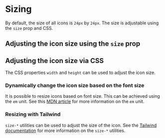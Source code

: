 <script setup>
import { Sandpack } from 'sandpack-vue3'
import sandpackTheme from '../../../.vitepress/theme/sandpackTheme.json'
import sizeIconExample from './examples/size-icon-example/files.ts'
import sizeIconCssExample from './examples/size-icon-css-example/files.ts'
import sizeIconFontExample from './examples/size-icon-font-example/files.ts'
import sizeIconTailwind from './examples/size-icon-tailwind-example/files.ts'
</script>

# Sizing

By default, the size of all icons is `24px` by `24px`. The size is adjustable using the `size` prop and CSS.

## Adjusting the icon size using the `size` prop

<!-- This one is faked, since codesandbox doesn't support svelte 5 yet -->
<Sandpack
  template="vue"
  :theme="sandpackTheme"
  :files="sizeIconExample"
  :customSetup='{
    dependencies: {
      "@lucide/svelte": "latest",
      "lucide-vue-next": "latest"
    }
  }'
  :options="{
    editorHeight: 300,
    editorWidthPercentage: 60,
  }"
/>

## Adjusting the icon size via CSS

The CSS properties `width` and `height` can be used to adjust the icon size.

<!-- This one is faked, since codesandbox doesn't support svelte 5 yet -->
<Sandpack
  template="vue"
  :theme="sandpackTheme"
  :files="sizeIconCssExample"
  :customSetup='{
    dependencies: {
      "@lucide/svelte": "latest",
      "lucide-vue-next": "latest"
    }
  }'
  :options="{
    editorHeight: 300,
  }"
/>

### Dynamically change the icon size based on the font size

It is possible to resize icons based on font size. This can be achieved using the `em` unit. See this [MDN article](https://developer.mozilla.org/en-US/docs/Web/CSS/font-size#ems) for more information on the `em` unit.

<!-- This one is faked, since codesandbox doesn't support svelte 5 yet -->
<Sandpack
  template="vue"
  :theme="sandpackTheme"
  :files="sizeIconFontExample"
  :customSetup='{
    dependencies: {
      "@lucide/svelte": "latest",
      "lucide-vue-next": "latest"
    }
  }'
  :options="{
    editorHeight: 300,
  }"
/>

### Resizing with Tailwind

`size-*` utilities can be used to adjust the size of the icon. See the [Tailwind documentation](https://tailwindcss.com/docs/width#setting-both-width-and-height) for more information on the `size-*` utilities.

<!-- This one is faked, since codesandbox doesn't support svelte 5 yet -->
<Sandpack
  template="vue"
  :theme="sandpackTheme"
  :files="sizeIconTailwind"
  :customSetup='{
    dependencies: {
      "@lucide/svelte": "latest",
      "lucide-vue-next": "latest"
    }
  }'
  :options="{
    externalResources: ['https://cdn.tailwindcss.com'],
    editorHeight: 260,
    editorWidthPercentage: 60,
  }"
/>

<!-- Code Example -->

